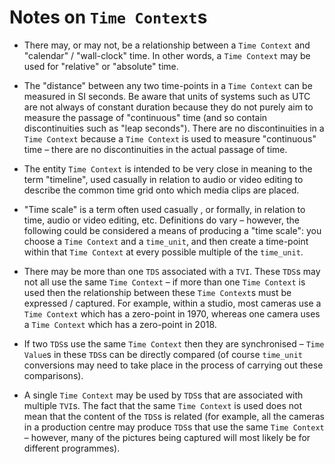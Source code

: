 # Notes on `Time Context`s

* There may, or may not, be a relationship between a `Time Context` and "calendar" / "wall-clock" time. In other words, a `Time Context` may be used for "relative" or "absolute" time.
* The "distance" between any two time-points in a `Time Context` can be measured in SI seconds. Be aware that units of systems such as UTC are not always of constant duration because they do not purely aim to measure the passage of "continuous" time (and so contain discontinuities such as "leap seconds"). There are no discontinuities in a `Time Context` because a `Time Context` is used to measure "continuous" time &ndash; there are no discontinuities in the actual passage of time.
* The entity `Time Context` is intended to be very close in meaning to the term "timeline", used casually in relation to audio or video editing to describe the common time grid onto which media clips are placed. 
* "Time scale" is a term often used casually , or formally, in relation to time, audio or video editing, etc. Definitions do vary &ndash; however, the following could be considered a means of producing a "time scale": you choose a `Time Context` and a `time_unit`, and then create a time-point within that `Time Context` at every possible multiple of the `time_unit`.
* There may be more than one `TDS` associated with a `TVI`. These `TDS`s may not all use the same `Time Context` &ndash; if more than one `Time Context` is used then the relationship between these `Time Context`s must be expressed / captured. For example, within a studio, most cameras use a `Time Context` which has a zero-point in 1970, whereas one camera uses a `Time Context` which has a zero-point in 2018.


* If two `TDS`s use the same `Time Context` then they are synchronised &ndash; `Time Value`s in these `TDS`s can be directly compared (of course `time_unit` conversions may need to take place in the process of carrying out these comparisons). 
* A single `Time Context` may be used by `TDS`s that are associated with multiple `TVI`s. The fact that the same `Time Context` is used does not mean that the content of the `TDS`s is related (for example, all the cameras in a production centre may produce `TDS`s that use the same `Time Context` &ndash; however, many of the pictures being captured will most likely be for different programmes).


